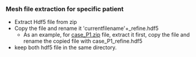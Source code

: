### Mesh file extraction for specific patient
  - Extract Hdf5 file from zip
  - Copy the file and rename it 'currentfilename'+_refine.hdf5
    - As an example, for [case_P1.zip](./fine3/case_P1.zip) file, extract it first, copy the file and rename the copied file with case_P1_refine.hdf5
  - keep both hdf5 file in the same directory.
